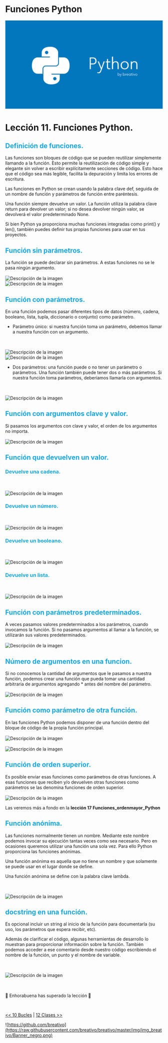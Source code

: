 # Funciones Python

![Variables Python](https://github.com/breativo/Python_by_breativo/blob/master/img/Banner_Python_by_breativo.png?raw=true)

# Lección 11. Funciones Python.

<h2 style="color:#15A7E1">Definición de funciones.</h2>
Las funciones son bloques de código que se pueden reutilizar simplemente llamando a la función. Esto permite la reutilización de código simple y elegante sin volver a escribir explícitamente secciones de código. Esto hace que el código sea más legible, facilita la depuración y limita los errores de escritura.

Las funciones en Python se crean usando la palabra clave def, seguida de un nombre de función y parámetros de función entre paréntesis.

Una función siempre devuelve un valor. La función utiliza la palabra clave return  para devolver un valor; si no desea devolver ningún valor, se devolverá el valor predeterminado None.

Si bien Python ya proporciona muchas funciones integradas como print() y len(), también puedes definir tus propias funciones para usar en tus proyectos.

<h2 style="color:#15A7E1">Función sin parámetros.</h2>
La función se puede declarar sin parámetros. A estas funciones no se le pasa ningún argumento.

</br>
</br>
<image src="./img/funcion_sin.png" alt="Descripción de la imagen">
</br>
<image src="./img/funcion_sin_parametros.png" alt="Descripción de la imagen">
</br>

<h2 style="color:#15A7E1">Función con parámetros.</h2>
En una función podemos pasar diferentes tipos de datos (número, cadena, booleano, lista, tupla, diccionario o conjunto) como parámetro.

* Parámetro único: si nuestra función toma un parámetro, debemos llamar a nuestra función con un argumento.

</br>
</br>
<image src="./img/funcion_con.png" alt="Descripción de la imagen">
</br>
<image src="./img/funcion_con_parametros.png" alt="Descripción de la imagen">
</br>

* Dos parámetros: una función puede o no tener un parámetro o parámetros. Una función también puede tener dos o más parámetros. Si nuestra función toma parámetros, deberíamos llamarla con argumentos.

</br>
</br>
<image src="./img/funcion_varios_parametros.png" alt="Descripción de la imagen">
</br>

<h2 style="color:#15A7E1">Función con argumentos clave y valor.</h2>
Si pasamos los argumentos con clave y valor, el orden de los argumentos no importa.

</br>
</br>
<image src="./img/funcion_clave_valor.png" alt="Descripción de la imagen">
</br>

<h2 style="color:#15A7E1">Función que devuelven un valor.</h2>

<h3 style="color:#15A7E1">Devuelve una cadena.</h3>

</br>
</br>
<image src="./img/funcion_cadena.png" alt="Descripción de la imagen">
</br>
<h3 style="color:#15A7E1">Devuelve un número.</h3>

</br>
</br>
<image src="./img/funcion_numero.png" alt="Descripción de la imagen">
</br>
<h3 style="color:#15A7E1">Devuelve un booleano.</h3>

</br>
</br>
<image src="./img/funcion_booleano.png" alt="Descripción de la imagen">
</br>
<h3 style="color:#15A7E1">Devuelve un lista.</h3>

</br>
</br>
<image src="./img/funcion_lista.png" alt="Descripción de la imagen">
</br>

<h2 style="color:#15A7E1">Función con parámetros predeterminados.</h2>
A veces pasamos valores predeterminados a los parámetros, cuando invocamos la función. Si no pasamos argumentos al llamar a la función, se utilizarán sus valores predeterminados.

</br>
</br>
<image src="./img/funcion_parametros_predeterminados.png" alt="Descripción de la imagen">
</br>

<h2 style="color:#15A7E1">Número de argumentos en una funcion.</h2>
Si no conocemos la cantidad de argumentos que le pasamos a nuestra función, podemos crear una función que pueda tomar una cantidad arbitraria de argumentos agregando * antes del nombre del parámetro.

</br>
</br>
<image src="./img/funcion_numero_parametros.png" alt="Descripción de la imagen">
</br>

<h2 style="color:#15A7E1">Función como parámetro de otra función.</h2>
En las funciones Python podemos disponer de una función dentro del bloque de código de la propia función principal.

</br>
</br>
<image src="./img/funcion_parametros_funcion_uno.png" alt="Descripción de la imagen">
</br>
</br>
<image src="./img/funcion_parametros_funcion_dos.png" alt="Descripción de la imagen">
</br>

<h2 style="color:#15A7E1">Función de orden superior.</h2>
Es posible enviar esas funciones como parámetros de otras funciones. A esas funciones que reciben y/o devuelven otras funciones como parámetros se las denomina funciones de orden superior.

</br>
</br>
<image src="./img/funcion_ordenmayor.png" alt="Descripción de la imagen">
</br>

Las veremos más a fondo en la __lección 17 Funciones_ordenmayor_Python__

<h2 style="color:#15A7E1">Función anónima.</h2>
Las funciones normalmente tienen un nombre. Mediante este nombre podemos invocar su ejecución tantas veces como sea necesario. Pero en ocasiones queremos utilizar una función una sola vez. Para ello Python proporciona las funciones anónimas.

Una función anónima es aquella que no tiene un nombre y que solamente se puede usar en el lugar donde se define.

Una función anónima se define con la palabra clave lambda.

</br>
</br>
<image src="./img/funcion_anonima.png" alt="Descripción de la imagen">
</br>

<h2 style="color:#15A7E1">docstring en una función.</h2>
Es opcional incluir un string al inicio de la función para documentarla (su uso, los parámetros que espera recibir, etc).

Además de clarificar el código, algunas herramientas de desarrollo lo muestran para proporcionar información sobre la función. También podemos acceder a ese comentario desde nuestro código escribiendo el nombre de la función, un punto y el nombre de variable.

</br>
</br>
<image src="./img/funcion_docstring.png" alt="Descripción de la imagen">
</br>

</br>
</br>

🎉 Enhorabuena has superado la lección 🎉

</br>

[<< 10 Bucles](../10_Bucles_Python) | [12 Clases >>](../12_Clases_Python)

![https://github.com/breativo](https://raw.githubusercontent.com/breativo/breativo/master/img/img_breativo/Banner_negro.png)





